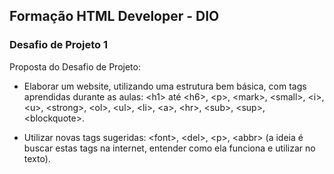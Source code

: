 ## Formação HTML Developer - DIO

### Desafio de Projeto 1

Proposta do Desafio de Projeto: 

- Elaborar um website, utilizando uma estrutura bem básica, com tags aprendidas durante as aulas:  \<h1> até \<h6>, \<p>, \<mark>, \<small>, \<i>, \<u>, \<strong>, \<ol>, \<ul>, \<li>, \<a>, \<hr>, \<sub>, \<sup>, \<blockquote>.

- Utilizar novas tags sugeridas: \<font>, \<del>, \<p>, \<abbr> (a ideia é buscar estas tags na internet, entender como ela funciona e utilizar no texto).



